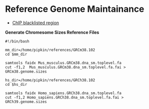 # Reference Genome Maintainance

* [ChIP blacklisted region](https://www.encodeproject.org/annotations/ENCSR636HFF/)

**Generate Chromesome Sizes Reference Files**
```
#!/bin/bash

mm_dir=/home/pipkin/references/GRCm38.102
cd $mm_dir

samtools faidx Mus_musculus.GRCm38.dna_sm.toplevel.fa
cut -f1,2  Mus_musculus.GRCm38.dna_sm.toplevel.fa.fai > GRCm38.genome.sizes

hs_dir=/home/pipkin/references/GRCh38.102
cd $hs_dir

samtools faidx Homo_sapiens.GRCh38.dna_sm.toplevel.fa
cut -f1,2 Homo_sapiens.GRCh38.dna_sm.toplevel.fa.fai > GRCh39.genome.sizes
```
